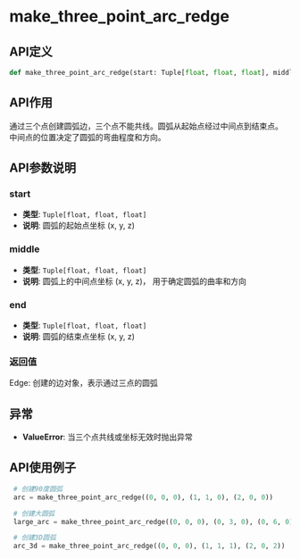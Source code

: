 # make_three_point_arc_redge

## API定义

```python
def make_three_point_arc_redge(start: Tuple[float, float, float], middle: Tuple[float, float, float], end: Tuple[float, float, float]) -> Edge
```

## API作用

通过三个点创建圆弧边，三个点不能共线。圆弧从起始点经过中间点到结束点。
中间点的位置决定了圆弧的弯曲程度和方向。

## API参数说明

### start

- **类型**: `Tuple[float, float, float]`
- **说明**: 圆弧的起始点坐标 (x, y, z)

### middle

- **类型**: `Tuple[float, float, float]`
- **说明**: 圆弧上的中间点坐标 (x, y, z)， 用于确定圆弧的曲率和方向

### end

- **类型**: `Tuple[float, float, float]`
- **说明**: 圆弧的结束点坐标 (x, y, z)

### 返回值

Edge: 创建的边对象，表示通过三点的圆弧

## 异常

- **ValueError**: 当三个点共线或坐标无效时抛出异常

## API使用例子

```python
 # 创建90度圆弧
 arc = make_three_point_arc_redge((0, 0, 0), (1, 1, 0), (2, 0, 0))

 # 创建大圆弧
 large_arc = make_three_point_arc_redge((0, 0, 0), (0, 3, 0), (0, 6, 0))

 # 创建3D圆弧
 arc_3d = make_three_point_arc_redge((0, 0, 0), (1, 1, 1), (2, 0, 2))
```
